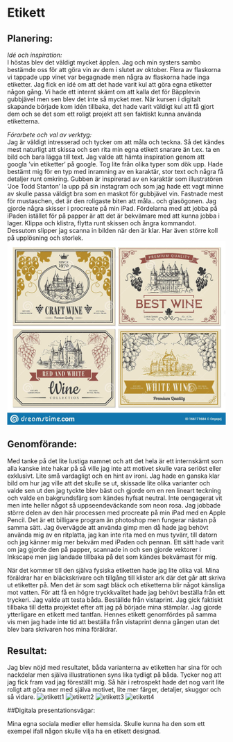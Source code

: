# Etikett

## Planering:

*Idé och inspiration:*  
I höstas blev det väldigt mycket äpplen. Jag och min systers sambo bestämde oss för att göra vin av dem i slutet av
oktober. Flera av flaskorna vi tappade upp vinet var begagnade men några av flaskorna hade inga etiketter. Jag fick en
idé om att det hade varit kul att göra egna etiketter någon gång. Vi hade ett internt skämt om att kalla det för
Bäpplevin gubbjävel men sen blev det inte så mycket mer. När kursen i digitalt skapande började kom idén tillbaka, det
hade varit väldigt kul att få gjort dem och se det som ett roligt projekt att sen faktiskt kunna använda etiketterna.

*Förarbete och val av verktyg:*  
Jag är väldigt intresserad och tycker om att måla och teckna. Så det kändes mest naturligt att skissa och sen rita min
egna etikett snarare än t.ex. ta en bild och bara lägga till text. Jag valde att hämta inspiration genom att googla ’vin
etiketter’ på google. Tog lite från olika typer som dök upp. Hade bestämt mig för en typ med inramning av en karaktär,
stor text och några få detaljer runt omkring. Gubben är inspirerad av en karaktär som illustratören ’Joe Todd Stanton’
la upp på sin instagram och som jag hade ett vagt minne av skulle passa väldigt bra som en maskot för gubbjävel vin.
Fastnade mest för mustaschen, det är den roligaste biten att måla.. och glasögonen. Jag gjorde några skisser i procreate
på min iPad. Fördelarna med att jobba på iPaden istället för på papper är att det är bekvämare med att kunna jobba i
lager. Klippa och klistra, flytta runt skissen och ångra kommandot. Dessutom slipper jag scanna in bilden när den är
klar. Har även större koll på upplösning och storlek.
![etikett2](img/IMG_1668.JPG)

## Genomförande:

Med tanke på det lite lustiga namnet och att det hela är ett internskämt som alla kanske inte hakar på så ville jag inte
att motivet skulle vara seriöst eller exklusivt. Lite små vardagligt och en hint av ironi. Jag hade en ganska klar bild
om hur jag ville att det skulle se ut, skissade lite olika varianter och valde sen ut den jag tyckte blev bäst och
gjorde om en ren lineart teckning och valde en bakgrundsfärg som kändes hyfsat neutral. Inte oengagerat vit men inte
heller något så uppseendeväckande som neon rosa. Jag jobbade större delen av den här processen med procreate på min iPad
med en Apple Pencil. Det är ett billigare program än photoshop men fungerar nästan på samma sätt. Jag övervägde att
använda gimp men då hade jag behövt använda mig av en ritplatta, jag kan inte rita med en mus tyvärr, till datorn och
jag känner mig mer bekväm med iPaden och pennan. Ett sätt hade varit om jag gjorde den på papper, scannade in och sen
gjorde vektorer i Inkscape men jag landade tillbaka på det som kändes bekvämast för mig.

När det kommer till den själva fysiska etiketten hade jag lite olika val. Mina föräldrar har en bläckskrivare och
tillgång till klister ark där det går att skriva ut etiketter på. Men det är som sagt bläck och etiketterna blir något
känsliga mot vatten. För att få en högre tryckkvalitet hade jag behövt beställa från ett tryckeri. Jag valde att testa
båda. Beställde från vistaprint. Jag gick faktiskt tillbaka till detta projektet efter att jag på började mina stämplar.
Jag gjorde ytterligare en etikett med tantfan. Hennes etikett genomfördes på samma vis men jag
hade inte tid att beställa från vistaprint denna gången utan det blev bara skrivaren hos mina föräldrar.

## Resultat:

Jag blev nöjd med resultatet, båda varianterna av etiketten har sina för och nackdelar men själva illustrationen syns
lika tydligt på båda. Tycker nog att jag fick fram vad jag föreställt mig. Så här i retrospekt hade det nog varit lite
roligt att göra mer med själva motivet, lite mer färger, detaljer, skuggor och så vidare.
![etikett1](img/IMG_6152.png)
![etikett2](img/IMG_6153.png)
![etikett3](img/IMG_6157.png)
![etikett4](img/IMG_6159.png)

##Digitala presentationsvägar:

Mina egna sociala medier eller hemsida. Skulle kunna ha den som ett exempel ifall någon skulle vilja ha en etikett
designad.